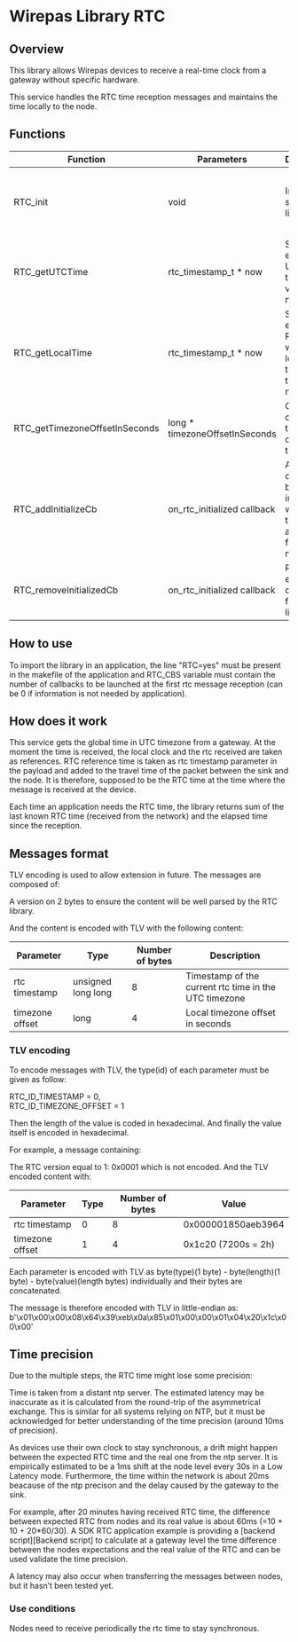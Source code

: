 # Wirepas Library RTC

## Overview
This library allows Wirepas devices to receive a real-time clock from a gateway without specific hardware.

This service handles the RTC time reception messages and maintains the time locally to the node.


## Functions

| Function | Parameters |  Description | Note |
| ------------- | ----  | ---  | ---  |
| RTC_init | void | Initialize the stack state library. | The function is called automatically when importing the library |
| RTC_getUTCTime | rtc_timestamp_t * now | Store expected UTC RTC time in the variable now. | |
| RTC_getLocalTime | rtc_timestamp_t * now | Store expected RTC time with the local timezone in the variable now | |
| RTC_getTimezoneOffsetInSeconds | long * timezoneOffsetInSeconds | Get configured timezone offset of the node | The offset is provided by the gateway |
| RTC_addInitializeCb | on_rtc_initialized callback | Add a new callback to be informed when RTC time is available from network | The callback will be called only once: at the initialization of the time references |
| RTC_removeInitializedCb | on_rtc_initialized callback | Remove an event callback from the list. | |

## How to use

To import the library in an application, the line "RTC=yes" must be present in the makefile of the application and RTC_CBS variable must contain the number of callbacks to be launched at the first rtc message reception (can be 0 if information is not needed by application).


## How does it work

This service gets the global time in UTC timezone from a gateway.
At the moment the time is received, the local clock and the rtc received are taken as references.
RTC reference time is taken as rtc timestamp parameter in the payload and added to the travel time of the packet between the sink and the node.
It is therefore, supposed to be the RTC time at the time where the message is received at the device.

Each time an application needs the RTC time, the library returns sum of the last known RTC time (received from the network) and the elapsed time since the reception.


## Messages format

TLV encoding is used to allow extension in future.
The messages are composed of:

A version on 2 bytes to ensure the content will be well parsed by the RTC library.

And the content is encoded with TLV with the following content:

| Parameter | Type | Number of bytes | Description |
| ------------- | ----    | ---  | ---  |
| rtc timestamp | unsigned long long | 8 | Timestamp of the current rtc time in the UTC timezone |
| timezone offset | long | 4 | Local timezone offset in seconds |


### TLV encoding

To encode messages with TLV, the type(id) of each parameter must be given as follow:

RTC_ID_TIMESTAMP = 0,  
RTC_ID_TIMEZONE_OFFSET = 1  

Then the length of the value is coded in hexadecimal.
And finally the value itself is encoded in hexadecimal.

For example, a message containing:

The RTC version equal to 1: 0x0001 which is not encoded.
And the TLV encoded content with:

| Parameter | Type | Number of bytes | Value |
| ------------- | ----    | ---  | ---  |
| rtc timestamp | 0 | 8 | 0x000001850aeb3964 |
| timezone offset | 1 | 4 | 0x1c20 (7200s = 2h) |

Each parameter is encoded with TLV as byte(type)(1 byte) - byte(length)(1 byte) - byte(value)(length bytes) individually and their bytes are concatenated.

The message is therefore encoded with TLV in little-endian as:
b'\x01\x00\x00\x08\x64\x39\xeb\x0a\x85\x01\x00\x00\x01\x04\x20\x1c\x00\x00'


## Time precision

Due to the multiple steps, the RTC time might lose some precision:

Time is taken from a distant ntp server. The estimated latency may be inaccurate as it is calculated from the round-trip of the asymmetrical exchange. This is similar for all systems relying on NTP, but it must be acknowledged for better understanding of the time precision (around 10ms of precision).

As devices use their own clock to stay synchronous,
a drift might happen between the expected RTC time and the real one from the ntp server.
It is empirically estimated to be a 1ms shift at the node level every 30s in a Low Latency mode. 
Furthermore, the time within the network is about 20ms beacause of the ntp precison and the delay caused by the gateway to the sink.

For example, after 20 minutes having received RTC time, the difference between expected RTC from nodes and its real value is about 60ms (=10 + 10 + 20*60/30).
A SDK RTC application example is providing a [backend script][Backend script] to calculate at a gateway level the time difference between the nodes expectations and the real value of the RTC and can be used validate the time precision.

A latency may also occur when transferring the messages between nodes, but it hasn’t been tested yet.


### Use conditions

Nodes need to receive periodically the rtc time to stay synchronous.

[Backend scripts]:  ../../source/unitary_apps/rtc_app/backend_script/
